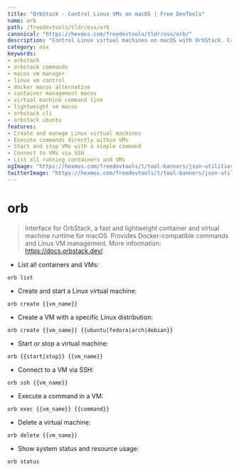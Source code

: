 ```yaml
---
title: "OrbStack - Control Linux VMs on macOS | Free DevTools"
name: orb
path: /freedevtools/tldr/osx/orb
canonical: "https://hexmos.com/freedevtools/tldr/osx/orb/"
description: "Control Linux virtual machines on macOS with OrbStack. Create, manage, and execute commands in VMs directly from your terminal. Free online tool, no registration required."
category: osx
keywords:
- orbstack
- orbstack commands
- macos vm manager
- linux vm control
- docker macos alternative
- container management macos
- virtual machine command line
- lightweight vm macos
- orbstack cli
- orbstack ubuntu
features:
- Create and manage Linux virtual machines
- Execute commands directly within VMs
- Start and stop VMs with a simple command
- Connect to VMs via SSH
- List all running containers and VMs
ogImage: "https://hexmos.com/freedevtools/t/tool-banners/json-utilities-banner.png"
twitterImage: "https://hexmos.com/freedevtools/t/tool-banners/json-utilities-banner.png"
---
```


# orb

> Interface for OrbStack, a fast and lightweight container and virtual machine runtime for macOS.
> Provides Docker-compatible commands and Linux VM management.
> More information: <https://docs.orbstack.dev/>.

- List all containers and VMs:

`orb list`

- Create and start a Linux virtual machine:

`orb create {{vm_name}}`

- Create a VM with a specific Linux distribution:

`orb create {{vm_name}} {{ubuntu|fedora|arch|debian}}`

- Start or stop a virtual machine:

`orb {{start|stop}} {{vm_name}}`

- Connect to a VM via SSH:

`orb ssh {{vm_name}}`

- Execute a command in a VM:

`orb exec {{vm_name}} {{command}}`

- Delete a virtual machine:

`orb delete {{vm_name}}`

- Show system status and resource usage:

`orb status`
